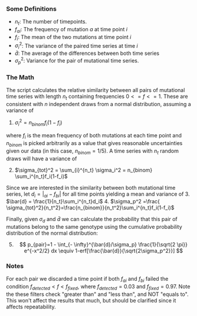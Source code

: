### Some Definitions

- $n_t$: The number of timepoints.
- $f_{ai}$: The frequency of mutation $a$ at time point $i$ 
- $f_i$: The mean of the two mutations at time point $i$
- $\sigma_i^2$: The variance of the paired time series at time $i$
- $\bar{d}$: The average of the differences between both time series
- $\sigma_p^2$: Variance for the pair of mutational time series.

### The Math

The script calculates the relative similarity between all pairs of mutational time series with length $n_t$ containing frequencies $0<=f<=1$. These are consistent with $n$ independent draws from a normal distribution, assuming a variance of

1. $\sigma_i^2=n_{binom}f_i(1-f_i)$

where $f_i$ is the mean frequency of both mutations at each time point and $n_{binom}$ is picked arbitrarily as a value that gives reasonable uncertainties given our data (in this case, $n_{binom} = 1/5$). A time series with $n_t$ random draws will have a variance of

2. $\sigma_{tot}^2 = \sum_{i}^{n_t} \sigma_i^2 = n_{binom} \sum_i^{n_t}f_i(1-f_i)$

Since we are interested in the similarity between both mutational time series, let $d_i =|_{ai}-f_{bi}|$ for all time points yielding a mean and variance of
3. $\bar{d} = \frac{1}{n_t}\sum_i^{n_t}d_i$
4. $\sigma_p^2 =\frac{ \sigma_{tot}^2}{n_t^2}=\frac{n_{binom}}{n_t^2}\sum_i^{n_t}f_i(1-f_i)$

Finally, given $\sigma_d$ and $\bar{d}$ we can calculate the probability that this pair of mutations belong to the same genotype using the cumulative probability distribution  of the normal distribution:

5. $$
     p_{pair}=1 - \int_{- \infty}^{\bar{d}/\sigma_p} \frac{1}{\sqrt{2 \pi}} e^{-x^2/2} dx \equiv 1-erf[\frac{\bar{d}}{\sqrt{2\sigma_p^2}}]
     $$






### Notes

For each pair we discarded a time point if both $f_{ai}$ and $f_{bi}$ failed the condition $f_{detected} < f < f_{fixed}$, where $f_{detected}=0.03$ and $f_{fixed}=0.97$. Note the these filters check "greater than" and "less than", and NOT "equals to". This won't affect the results that much, but should be clarified since it affects repeatability.



